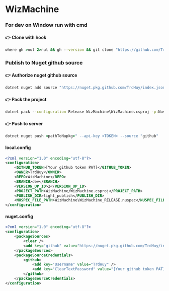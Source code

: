 # WizMachine

### For dev on Window run with cmd

#### 👉 Clone with hook
``` cmd
where gh >nul 2>nul && gh --version && git clone "https://github.com/TrdHuy/WizMachine.git" && cd "WizMachine" && powershell -command "$response = gh api repos/TrdHuy/WizMachine/contents/commit-msg?ref=document | ConvertFrom-Json; $decodedContent = [System.Text.Encoding]::UTF8.GetString([System.Convert]::FromBase64String($response.content)); Write-Host $decodedContent" > .git\hooks\commit-msg || echo GitHub CLI (gh) was not installed.
```

### Publish to Nuget github source

#### 👉 Authorize nuget github source
``` cmd
dotnet nuget add source "https://nuget.pkg.github.com/TrdHuy/index.json" --name "github" --username "trdtranduchuy@gmail.com" --password <TOKEN>
```

#### 👉 Pack the project
``` cmd
dotnet pack --configuration Release WizMachine\WizMachine.csproj -p:NuspecFile=WizMachine_RELEASE.nuspec
```

#### 👉 Push to server
``` cmd
dotnet nuget push <pathToNupkg>" --api-key <TOKEN> --source "github"
```


#### local.config
``` xml
<?xml version="1.0" encoding="utf-8"?>
<configuration>
	<GITHUB_TOKEN>[Your github token PAT]</GITHUB_TOKEN>
	<OWNER>TrdHuy</OWNER>
	<REPO>WizMachine</REPO>
	<BRANCH>dev</BRANCH>
	<VERSION_UP_ID>2</VERSION_UP_ID>
	<PROJECT_PATH>WizMachine/WizMachine.csproj</PROJECT_PATH>
	<PUBLISH_DIR>light_publish</PUBLISH_DIR>
	<NUSPEC_FILE_PATH>WizMachine\WizMachine_RELEASE.nuspec</NUSPEC_FILE_PATH>
</configuration>
```

#### nuget.config
``` xml
<?xml version="1.0" encoding="utf-8"?>
<configuration>
    <packageSources>
        <clear />
        <add key="github" value="https://nuget.pkg.github.com/TrdHuy/index.json" />
    </packageSources>
    <packageSourceCredentials>
        <github>
            <add key="Username" value="TrdHuy" />
            <add key="ClearTextPassword" value="[Your github token PAT]" />
        </github>
    </packageSourceCredentials>
</configuration>
```

